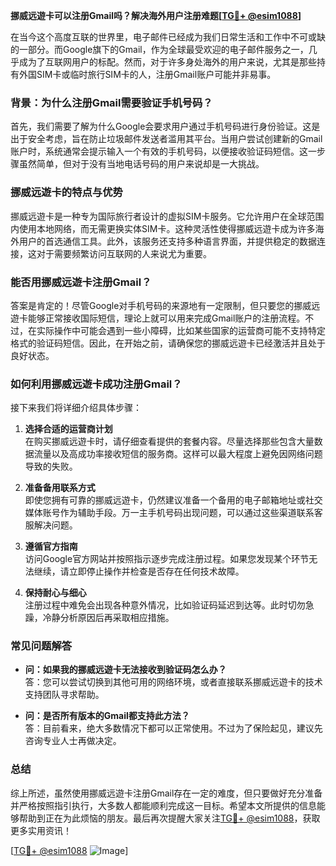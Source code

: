 **挪威远遊卡可以注册Gmail吗？解决海外用户注册难题[[TG💪+ @esim1088](https://t.me/s/esim1088)]**

在当今这个高度互联的世界里，电子邮件已经成为我们日常生活和工作中不可或缺的一部分。而Google旗下的Gmail，作为全球最受欢迎的电子邮件服务之一，几乎成为了互联网用户的标配。然而，对于许多身处海外的用户来说，尤其是那些持有外国SIM卡或临时旅行SIM卡的人，注册Gmail账户可能并非易事。

### **背景：为什么注册Gmail需要验证手机号码？**

首先，我们需要了解为什么Google会要求用户通过手机号码进行身份验证。这是出于安全考虑，旨在防止垃圾邮件发送者滥用其平台。当用户尝试创建新的Gmail账户时，系统通常会提示输入一个有效的手机号码，以便接收验证码短信。这一步骤虽然简单，但对于没有当地电话号码的用户来说却是一大挑战。

### **挪威远遊卡的特点与优势**

挪威远遊卡是一种专为国际旅行者设计的虚拟SIM卡服务。它允许用户在全球范围内使用本地网络，而无需更换实体SIM卡。这种灵活性使得挪威远遊卡成为许多海外用户的首选通信工具。此外，该服务还支持多种语言界面，并提供稳定的数据连接，这对于需要频繁访问互联网的人来说尤为重要。

### **能否用挪威远遊卡注册Gmail？**

答案是肯定的！尽管Google对手机号码的来源地有一定限制，但只要您的挪威远遊卡能够正常接收国际短信，理论上就可以用来完成Gmail账户的注册流程。不过，在实际操作中可能会遇到一些小障碍，比如某些国家的运营商可能不支持特定格式的验证码短信。因此，在开始之前，请确保您的挪威远遊卡已经激活并且处于良好状态。

### **如何利用挪威远遊卡成功注册Gmail？**

接下来我们将详细介绍具体步骤：

1. **选择合适的运营商计划**  
   在购买挪威远遊卡时，请仔细查看提供的套餐内容。尽量选择那些包含大量数据流量以及高成功率接收短信的服务商。这样可以最大程度上避免因网络问题导致的失败。

2. **准备备用联系方式**  
   即使您拥有可靠的挪威远遊卡，仍然建议准备一个备用的电子邮箱地址或社交媒体账号作为辅助手段。万一主手机号码出现问题，可以通过这些渠道联系客服解决问题。

3. **遵循官方指南**  
   访问Google官方网站并按照指示逐步完成注册过程。如果您发现某个环节无法继续，请立即停止操作并检查是否存在任何技术故障。

4. **保持耐心与细心**  
   注册过程中难免会出现各种意外情况，比如验证码延迟到达等。此时切勿急躁，冷静分析原因后再采取相应措施。

### **常见问题解答**

- **问：如果我的挪威远遊卡无法接收到验证码怎么办？**  
  答：您可以尝试切换到其他可用的网络环境，或者直接联系挪威远遊卡的技术支持团队寻求帮助。

- **问：是否所有版本的Gmail都支持此方法？**  
  答：目前看来，绝大多数情况下都可以正常使用。不过为了保险起见，建议先咨询专业人士再做决定。

### **总结**

综上所述，虽然使用挪威远遊卡注册Gmail存在一定的难度，但只要做好充分准备并严格按照指引执行，大多数人都能顺利完成这一目标。希望本文所提供的信息能够帮助到正在为此烦恼的朋友。最后再次提醒大家关注[TG💪+ @esim1088](https://t.me/s/esim1088)，获取更多实用资讯！

[[TG💪+ @esim1088](https://t.me/s/esim1088) ![Image](https://i.postimg.cc/4NQfJmqS/Snipaste-2025-05-13-00-14-12.png)]